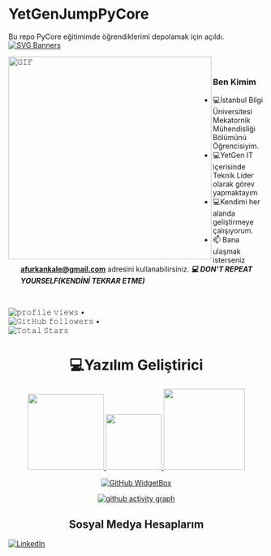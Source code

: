 # YetGenJumpPyCore
Bu repo PyCore eğitimimde öğrendiklerimi depolamak için açıldı. 
[![SVG Banners](https://svg-banners.vercel.app/api?type=origin&text1=Merhaba%20👋%20Ben%20Berkcan%20Gümüşışık&width=1200&height=300)](https://github.com/Akshay090/svg-banners)



<a target="_blank"><img align="left" height="400" width="400" alt="𝙶𝙸𝙵" src="https://github.com/JayantGoel001/JayantGoel001/blob/master/GIF/github.gif"></a>
<br/>

### Ben Kimim
- :computer:İstanbul Bilgi Üniversitesi Mekatornik Mühendisliği Bölümünü Öğrencisiyim.
- :computer:YetGen IT içerisinde Teknik Lider olarak görev yapmaktayım 
- :computer:Kendimi her alanda geliştirmeye çalışıyorum. 
- 📫 Bana ulaşmak isterseniz **afurkankale@gmail.com** adresini kullanabilirsiniz. 
***:computer:	DON'T REPEAT YOURSELF(KENDİNİ TEKRAR ETME)***
<br>
<p align="center">

  <img src= "https://gpvc.arturio.dev/afurkan00" alt="𝚙𝚛𝚘𝚏𝚒𝚕𝚎 𝚟𝚒𝚎𝚠𝚜"> •  
  <img alt="𝙶𝚒𝚝𝙷𝚞𝚋 𝚏𝚘𝚕𝚕𝚘𝚠𝚎𝚛𝚜" src="https://img.shields.io/github/followers/afurkan00?label=Followers&style=social"> •   
  <img src="https://img.shields.io/github/stars/afurkan00?label=Stars" alt="𝚃𝚘𝚝𝚊𝚕 𝚂𝚝𝚊𝚛𝚜">
</p>

<h1 align="center"> 💻Yazılım Geliştirici</h1>
<p align="center">
<a href="https://github.com/afurkan00">
<img height="150em" src="https://github-readme-stats.vercel.app/api?username=afurkan00&show_icons=true&theme=react&include_all_commits=true&count_private=true"/> 
 <img height="110em" src="https://user-images.githubusercontent.com/74311713/129813126-5c620ff2-cc3b-47a2-b419-974708ceb5fe.png"/>
<img height="160em" src="https://github-readme-stats.vercel.app/api/top-langs/?username=afurkan00&layout=compact&langs_count=16&theme=react"/>
 </div>
</p>
<div align = "center">
 
[![GitHub WidgetBox](https://github-widgetbox.vercel.app/api/profile?username=afurkan00&data=followers,repositories,stars,commits&theme=nautilus)](https://github.com/Jurredr/github-widgetbox)
 
 [![ github activity graph](https://github-readme-activity-graph.cyclic.app/graph?username=afurkan00&theme=dracula)](https://github.com/ashutosh00710/github-readme-activity-graph)
</div>




 <h2 align="center">Sosyal Medya Hesaplarım </h2>

[![LinkedIn](https://img.shields.io/badge/linkedin-%230077B5.svg?style=for-the-badge&logo=linkedin&logoColor=white)](https://www.linkedin.com/in/a-furkan-kale/)
